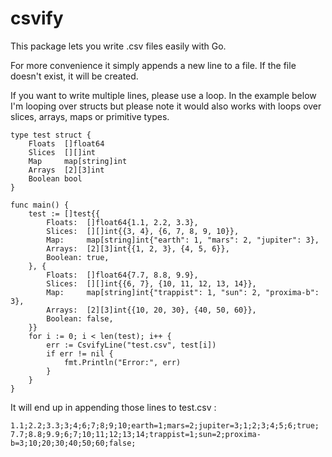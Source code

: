 # csvify

This package lets you write .csv files easily with Go.

For more convenience it simply appends a new line to a file.
If the file doesn't exist, it will be created.

If you want to write multiple lines, please use a loop.
In the example below I'm looping over structs but please note it would also works with loops over slices, arrays, maps or primitive types.
```
type test struct {
	Floats  []float64
	Slices  [][]int
	Map     map[string]int
	Arrays  [2][3]int
	Boolean bool
}

func main() {
	test := []test{{
		Floats:  []float64{1.1, 2.2, 3.3},
		Slices:  [][]int{{3, 4}, {6, 7, 8, 9, 10}},
		Map:     map[string]int{"earth": 1, "mars": 2, "jupiter": 3},
		Arrays:  [2][3]int{{1, 2, 3}, {4, 5, 6}},
		Boolean: true,
	}, {
		Floats:  []float64{7.7, 8.8, 9.9},
		Slices:  [][]int{{6, 7}, {10, 11, 12, 13, 14}},
		Map:     map[string]int{"trappist": 1, "sun": 2, "proxima-b": 3},
		Arrays:  [2][3]int{{10, 20, 30}, {40, 50, 60}},
		Boolean: false,
	}}
	for i := 0; i < len(test); i++ {
		err := CsvifyLine("test.csv", test[i])
		if err != nil {
			fmt.Println("Error:", err)
		}
	}
}
```

It will end up in appending those lines to test.csv :

```
1.1;2.2;3.3;3;4;6;7;8;9;10;earth=1;mars=2;jupiter=3;1;2;3;4;5;6;true;
7.7;8.8;9.9;6;7;10;11;12;13;14;trappist=1;sun=2;proxima-b=3;10;20;30;40;50;60;false;
```

